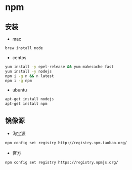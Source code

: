 <!--
 * @Author: jangrui
 * @Date: 2019-09-19 21:41:04
 * @LastEditors: jangrui
 * @LastEditTime: 2019-09-19 22:00:16
 * @Version: 
 * @Description: npm
 -->

# npm

## 安装

- mac

```bash
brew install node
```

- centos

```bash
yum install -y epel-release && yum makecache fast
yum install -y nodejs
npm i -g n && n latest
npm i -g npm
```

- ubuntu

```bash
apt-get install nodejs
apt-get install npm
```

## 镜像源

- 淘宝源

```bash
npm config set registry http://registry.npm.taobao.org/
```

- 官方

```bash
npm config set registry https://registry.npmjs.org/
```
